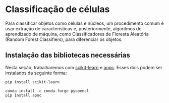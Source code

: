 # Classificação de células

Para classificar objetos como células e núcleos, um procedimento comum é usar extração de características e, posteriormente, algoritmos de aprendizado de máquina, como Classificadores de Floresta Aleatória (Random Forest Classifiers), para diferenciar os objetos.

## Instalação das bibliotecas necessárias

Nesta seção, trabalharemos com [scikit-learn](https://scikit-learn.org) e [aopc](https://github.com/haesleinhuepf/apoc). Esses dois podem ser instalados da seguinte forma:

```
pip install scikit-learn
```

```
conda install -c conda-forge pyopencl
pip install apoc
```